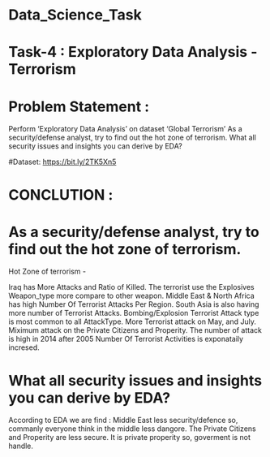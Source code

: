 # Data_Science_Task

# Task-4 : Exploratory Data Analysis - Terrorism
# Problem Statement :
Perform ‘Exploratory Data Analysis’ on dataset ‘Global Terrorism’
As a security/defense analyst, try to find out the hot zone of terrorism.
What all security issues and insights you can derive by EDA?

#Dataset: https://bit.ly/2TK5Xn5

# CONCLUTION :

# As a security/defense analyst, try to find out the hot zone of terrorism.
Hot Zone of terrorism -

Iraq has More Attacks and Ratio of Killed.
The terrorist use the Explosives Weapon_type more compare to other weapon.
Middle East & North Africa has high Number Of Terrorist Attacks Per Region.
South Asia is also having more number of Terrorist Attacks.
Bombing/Explosion Terrorist Attack type is most common to all AttackType.
More Terrorist attack on May, and July.
Miximum attack on the Private Citizens and Properity.
The number of attack is high in 2014
after 2005 Number Of Terrorist Activities is exponataily incresed.

# What all security issues and insights you can derive by EDA?

According to EDA we are find :
Middle East less security/defence so, commanly everyone think in the middle less dangore.
The Private Citizens and Properity are less secure. It is private properity so, goverment is not handle.
